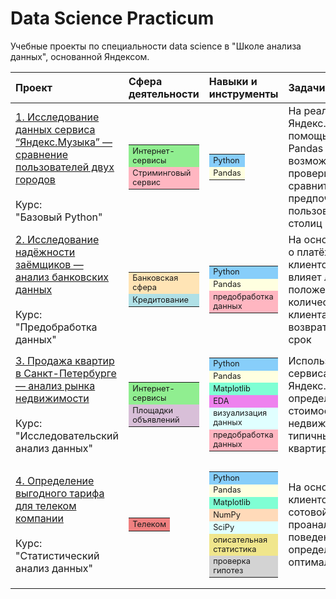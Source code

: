 # Data Science Practicum
Учебные проекты по специальности data science в "Школе анализа данных", основанной Яндексом.

Проект | Сфера деятельности| Навыки и инструменты | Задачи|
:--- | :--- | :--- | :--- 
[1. Исследование данных сервиса “Яндекс.Музыка” — сравнение пользователей двух городов](https://github.com/safonovk/data_science_practicum/blob/main/big_city_music.ipynb) <br><br>Курс:<br>"Базовый Python"| <table style="font-size:.8em"> <tr> <td bgcolor = LightGreen> Интернет-сервисы </td> </tr> <tr> <td bgcolor = LightPink> Стриминговый сервис </td> </tr> </table> |<table style="font-size:.8em"> <tr> <td bgcolor = LightSkyBlue> Python </td> </tr> <tr> <td bgcolor = LightYellow> Pandas </td> </tr> </table>|На реальных данных Яндекс.Музыки c помощью библиотеки Pandas и её возможностей проверить данные и сравнить поведение и предпочтения пользователей двух столиц 
[2. Исследование надёжности заёмщиков — анализ банковских данных](https://github.com/safonovk/data_science_practicum/blob/main/research_reliability.ipynb) <br><br>Курс:<br>"Предобработка данных"| <table style="font-size:.8em"> <tr> <td bgcolor = Moccasin> Банковская сфера </td> </tr> <tr> <td bgcolor = PowderBlue> Кредитование </td> </tr> </table> |<table style="font-size:.8em"> <tr> <td bgcolor = LightSkyBlue> Python </td> </tr>  <tr> <td bgcolor = LightYellow> Pandas </td> </tr>  <tr> <td bgcolor = LightPink> предобработка данных </td> </tr> </table>| На основе статистики о платёжеспособности клиентов исследовать влияет ли семейное положение и количество детей клиента на факт возврата кредита в срок
[3. Продажа квартир в Санкт-Петербурге — анализ рынка недвижимости](https://github.com/safonovk/data_science_practicum/blob/main/real_estate.ipynb) <br><br>Курс:<br>"Исследовательский анализ данных"| <table style="font-size:.8em"> <tr> <td bgcolor = LightGreen> Интернет-сервисы </td> </tr> <tr> <td bgcolor = Thistle> Площадки объявлений </td> </tr> </table> |<table style="font-size:.8em"> <tr> <td bgcolor = LightSkyBlue> Python </td> </tr> <td bgcolor = LightYellow> Pandas </td> </tr> <td bgcolor = Aquamarine> Matplotlib </td> </tr> <td bgcolor = Violet> EDA </td> </tr> <tr> <td bgcolor = LightCyan> визуализация данных </td> </tr> <td bgcolor = LightPink> предобработка данных </td> </tr> </table>| Используя данные сервиса Яндекс.Недвижимость, определить рыночную стоимость объектов недвижимости и типичные параметры квартир
[4. Определение выгодного тарифа для телеком компании](https://github.com/safonovk/data_science_practicum/blob/main/megaline_tariff.ipynb) <br><br>Курс:<br>"Статистический анализ данных"| <table style="font-size:.8em"> <tr> <td bgcolor = LightCoral> Телеком </td> </tr> </table> |<table style="font-size:.8em"> <tr> <td bgcolor = LightSkyBlue> Python </td> </tr> <td bgcolor = LightYellow> Pandas </td> </tr> <td bgcolor = Aquamarine> Matplotlib </td> </tr> <td bgcolor = PeachPuff> NumPy </td> </tr> <tr> <td bgcolor = LightCyan> SciPy </td> </tr> </td> <td bgcolor = Khaki> описательная статистика </td> </tr> <td bgcolor = LightGray> проверка гипотез </td> </table>| На основе данных клиентов оператора сотовой связи проанализировать поведение клиентов и определить оптимальный тариф

